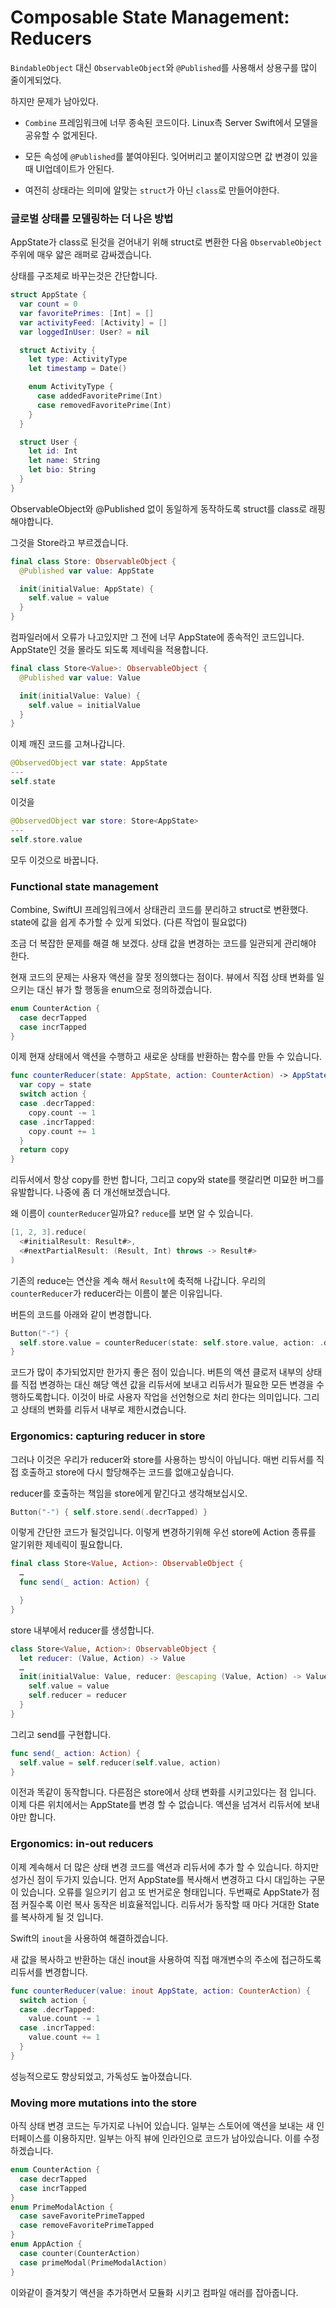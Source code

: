 # Composable State Management: Reducers

`BindableObject` 대신 `ObservableObject`와 `@Published`를 사용해서 상용구를 많이 줄이게되었다.

하지만 문제가 남아있다.

- `Combine` 프레임워크에 너무 종속된 코드이다. Linux측 Server Swift에서 모델을 공유할 수 없게된다.

- 모든 속성에 `@Published`를 붙여야된다. 잊어버리고 붙이지않으면 값 변경이 있을 때 UI업데이트가 안된다.

- 여전히 상태라는 의미에 알맞는 `struct`가 아닌 `class`로 만들어야한다.

### 글로벌 상태를 모델링하는 더 나은 방법

AppState가 class로 된것을 걷어내기 위해 struct로 변환한 다음 `ObservableObject` 주위에 매우 얇은 래퍼로 감싸겠습니다.

상태를 구조체로 바꾸는것은 간단합니다.

```swift
struct AppState {
  var count = 0
  var favoritePrimes: [Int] = []
  var activityFeed: [Activity] = []
  var loggedInUser: User? = nil

  struct Activity {
    let type: ActivityType
    let timestamp = Date()

    enum ActivityType {
      case addedFavoritePrime(Int)
      case removedFavoritePrime(Int)
    }
  }

  struct User {
    let id: Int
    let name: String
    let bio: String
  }
}
```

ObservableObject와 @Published 없이 동일하게 동작하도록 struct를 class로 래핑해야합니다.

그것을 Store라고 부르겠습니다.

```swift
final class Store: ObservableObject {
  @Published var value: AppState

  init(initialValue: AppState) {
    self.value = value
  }
}
```

컴파일러에서 오류가 나고있지만 그 전에 너무 AppState에 종속적인 코드입니다. AppState인 것을 몰라도 되도록 제네릭을 적용합니다.

```swift
final class Store<Value>: ObservableObject {
  @Published var value: Value

  init(initialValue: Value) {
    self.value = initialValue
  }
}
```

이제 깨진 코드를 고쳐나갑니다.

```swift
@ObservedObject var state: AppState
---
self.state
```

이것을

```swift
@ObservedObject var store: Store<AppState>
---
self.store.value
```

모두 이것으로 바꿉니다.



### Functional state management

Combine, SwiftUI 프레임워크에서 상태관리 코드를 분리하고 struct로 변환했다. state에 값을 쉽게 추가할 수 있게 되었다. (다른 작업이 필요없다)

조금 더 복잡한 문제를 해결 해 보겠다. 상태 값을 변경하는 코드를 일관되게 관리해야 한다.

현재 코드의 문제는 사용자 액션을 잘못 정의했다는 점이다. 뷰에서 직접 상태 변화를 일으키는 대신 뷰가 할 행동을 enum으로 정의하겠습니다.

```swift
enum CounterAction {
  case decrTapped
  case incrTapped
}
```

이제 현재 상태에서 액션을 수행하고 새로운 상태를 반환하는 함수를 만들 수 있습니다.

```swift
func counterReducer(state: AppState, action: CounterAction) -> AppState {
  var copy = state
  switch action {
  case .decrTapped:
    copy.count -= 1
  case .incrTapped:
    copy.count += 1
  }
  return copy
}
```

리듀서에서 항상 copy를 한번 합니다, 그리고 copy와 state를 햇갈리면 미묘한 버그를 유발합니다. 나중에 좀 더 개선해보겠습니다.

왜 이름이 `counterReducer`일까요? `reduce`를 보면 알 수 있습니다.

```swift
[1, 2, 3].reduce(
  <#initialResult: Result#>,
  <#nextPartialResult: (Result, Int) throws -> Result#>
)
```

기존의 reduce는 연산을 계속 해서 `Result`에 축적해 나갑니다. 우리의 `counterReducer`가 reducer라는 이름이 붙은 이유입니다.

버튼의 코드를 아래와 같이 변경합니다.

```swift
Button("-") {
  self.store.value = counterReducer(state: self.store.value, action: .decrTapped)
}
```

코드가 많이 추가되었지만 한가지 좋은 점이 있습니다. 버튼의 액션 클로저 내부의 상태를 직접 변경하는 대신 해당 액션 값을 리듀서에 보내고 리듀서가 필요한 모든 변경을 수행하도록합니다. 이것이 바로 사용자 작업을 선언형으로 처리 한다는 의미입니다. 그리고 상태의 변화를 리듀서 내부로 제한시켰습니다.

### Ergonomics: capturing reducer in store

그러나 이것은 우리가 reducer와 store를 사용하는 방식이 아닙니다. 매번 리듀서를 직접 호출하고 store에 다시 할당해주는 코드를 없애고싶습니다.

reducer를 호출하는 책임을 store에게 맡긴다고 생각해보십시오.

```swift
Button("-") { self.store.send(.decrTapped) }
```

이렇게 간단한 코드가 될것입니다. 이렇게 변경하기위해 우선 store에 Action 종류를 알기위한 제네릭이 필요합니다.

```swift
final class Store<Value, Action>: ObservableObject {
  …
  func send(_ action: Action) {

  }
}
```

store 내부에서 reducer를 생성합니다.

```swift
class Store<Value, Action>: ObservableObject {
  let reducer: (Value, Action) -> Value
  …
  init(initialValue: Value, reducer: @escaping (Value, Action) -> Value) {
    self.value = value
    self.reducer = reducer
  }
}
```

그리고 send를 구현합니다.

```swift
func send(_ action: Action) {
  self.value = self.reducer(self.value, action)
}
```

이전과 똑같이 동작합니다. 다른점은 store에서 상태 변화를 시키고있다는 점 입니다. 이제 다른 위치에서는 AppState를 변경 할 수 없습니다. 액션을 넘겨서 리듀서에 보내야만 합니다.



### Ergonomics: in-out reducers

이제 계속해서 더 많은 상태 변경 코드를 액션과 리듀서에 추가 할 수 있습니다. 하지만 성가신 점이 두가지 있습니다. 먼저 AppState를 복사해서 변경하고 다시 대입하는 구문이 있습니다. 오류를 일으키기 쉽고 또 번거로운 형태입니다. 두번째로 AppState가 점점 커질수록 이런 복사 동작은 비효율적입니다. 리듀서가 동작할 때 마다 거대한 State를 복사하게 될 것 입니다.

Swift의 `inout`을 사용하여 해결하겠습니다.

새 값을 복사하고 반환하는 대신 inout을 사용하여 직접 매개변수의 주소에 접근하도록 리듀서를 변경합니다.

```swift
func counterReducer(value: inout AppState, action: CounterAction) {
  switch action {
  case .decrTapped:
    value.count -= 1
  case .incrTapped:
    value.count += 1
  }
}
```

성능적으로도 향상되었고, 가독성도 높아졌습니다.

### Moving more mutations into the store

아직 상태 변경 코드는 두가지로 나뉘어 있습니다. 일부는 스토어에 액션을 보내는 새 인터페이스를 이용하지만. 일부는 아직 뷰에 인라인으로 코드가 남아있습니다. 이를 수정하겠습니다.

```swift
enum CounterAction {
  case decrTapped
  case incrTapped
}
enum PrimeModalAction {
  case saveFavoritePrimeTapped
  case removeFavoritePrimeTapped
}
enum AppAction {
  case counter(CounterAction)
  case primeModal(PrimeModalAction)
}
```

이와같이 즐겨찾기 액션을 추가하면서 모듈화 시키고 컴파일 애러를 잡아줍니다.



